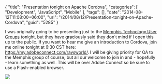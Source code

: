 {
	"title": "Presentation tonight on Apache Cordova",
	"categories": [
		"Development",
		"JavaScript",
		"Mobile"
	],
	"tags": [],
	"date": "2014-08-12T11:08:00+06:00",
	"url": "/2014/08/12/Presentation-tonight-on-Apache-Cordova",
	"guid": "5285"
}

<p>
I was originally going to be presenting just to the <a href="http://www.meetup.com/memphis-technology-user-groups/">Memphis Technology User Groups</a> tonight, but they have graciously said they don't mind if I open this up to the public. If you want to hear me give an introduction to Cordova, join me online tonight at 6:30 CST here: <a href="https://my.adobeconnect.com/raysworld/">https://my.adobeconnect.com/raysworld/</a>. I will be giving priority for QA to the Memphis group of course, but all our welcome to join in and - hopefully - learn something as well. This will be over Adobe Connect so be sure to use a Flash-enabled browser.
</p>

<p>
<img src="https://static.raymondcamden.com/images/cordova_logo_normal_dark.png" />
</p>
